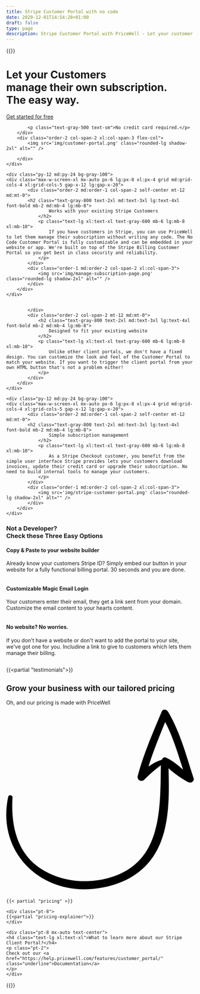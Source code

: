 ```yaml
---
title: Stripe Customer Portal with no code
date: 2020-12-01T14:54:28+01:00
draft: false
type: page
description: Stripe Customer Portal with PriceWell - Let your customer manage their subscription without writing code
---
```

{{<rawhtml>}}
    <div class="py-12 md:py-24">
    <div class="max-w-screen-xl mx-auto px-6 lg:px-8 xl:px-4 grid md:grid-cols-4 xl:grid-cols-5 gap-x-12 lg:gap-x-20">
        <div class="order-1 col-span-2 self-center my-12 md:my-0">
            <h1 class="text-gray-800 text-3xl md:text-4xl lg:text-5xl font-bold mb-2 md:mb-4 lg:mb-8">
                Let your Customers <br/> manage their own subscription. <br/> The easy way.
            </h1>
            <div class="flex space-x-4 mt-6">
                <a href="https://app.pricewell.io/register"
                    class="button"
                    data-analytics="Signup"
                >
                    Get started for free
                </a>
            </div>

            <p class="text-gray-500 text-sm">No credit card required.</p>
        </div>
        <div class="order-2 col-span-2 xl:col-span-3 flex-col">
            <img src='img/customer-portal.png' class="rounded-lg shadow-2xl" alt="" />

        </div>
    </div>

</div>

    <div class="py-12 md:py-24 bg-gray-100">
    <div class="max-w-screen-xl mx-auto px-6 lg:px-8 xl:px-4 grid md:grid-cols-4 xl:grid-cols-5 gap-x-12 lg:gap-x-20">
            <div class="order-2 md:order-1 col-span-2 self-center mt-12 md:mt-0">
            <h2 class="text-gray-800 text-2xl md:text-3xl lg:text-4xl font-bold mb-2 md:mb-4 lg:mb-8">
                    Works with your existing Stripe Customers
                </h2>
                <p class="text-lg xl:text-xl text-gray-600 mb-6 lg:mb-8 xl:mb-10">
                    If you have customers in Stripe, you can use PriceWell to let them manage their subscription without writing any code. The No Code Customer Portal is fully customizable and can be embedded in your website or app. We're built on top of the Stripe Billing Customer Portal so you get best in class security and reliability.
                </p>                
            </div>
            <div class="order-1 md:order-2 col-span-2 xl:col-span-3">
                <img src='img/manage-subscription-page.png' class="rounded-lg shadow-2xl" alt="" />
            </div>
        </div>
    </div>


<div class="py-12 md:py-24 pb-12 lg:pb-16 bg-gray-100">
    <div class="max-w-screen-xl mx-auto px-6 lg:px-8 xl:px-4 grid md:grid-cols-4 xl:grid-cols-5 gap-x-12 lg:gap-x-20">
            <div class="order-1 col-span-2 xl:col-span-3 self-center">
                <img src='img/customer-portal-configure-1.png' class="rounded-lg shadow-2xl" alt="" />
                
            </div>
            <div class="order-2 col-span-2 mt-12 md:mt-0">
                <h2 class="text-gray-800 text-2xl md:text-3xl lg:text-4xl font-bold mb-2 md:mb-4 lg:mb-8">
                    Designed to fit your existing website
                </h2>
                <p class="text-lg xl:text-xl text-gray-600 mb-6 lg:mb-8 xl:mb-10">
                    Unlike other client portals, we don't have a fixed design. You can customize the look and feel of the Customer Portal to match your website. If you want to trigger the client portal from your own HTML button that's not a problem either!
                </p>
            </div>
        </div>
    </div>

    <div class="py-12 md:py-24 bg-gray-100">
    <div class="max-w-screen-xl mx-auto px-6 lg:px-8 xl:px-4 grid md:grid-cols-4 xl:grid-cols-5 gap-x-12 lg:gap-x-20">
            <div class="order-2 md:order-1 col-span-2 self-center mt-12 md:mt-0">
            <h2 class="text-gray-800 text-2xl md:text-3xl lg:text-4xl font-bold mb-2 md:mb-4 lg:mb-8">
                    Simple subscription management
                </h2>
                <p class="text-lg xl:text-xl text-gray-600 mb-6 lg:mb-8 xl:mb-10">
                    As a Stripe Checkout customer, you benefit from the simple user interface Stripe provides lets your customers download invoices, update their credit card or upgrade their subscription. No need to build internal tools to manage your customers. 
                </p>                
            </div>
            <div class="order-1 md:order-2 col-span-2 xl:col-span-3">
                <img src='img/stripe-customer-portal.png' class="rounded-lg shadow-2xl" alt="" />
            </div>
        </div>
    </div>


<div class="py-12 md:py-24">
        <div class="max-w-screen-xl mx-auto px-6 lg:px-8 xl:px-4">
            <h3 class="py-12 text-center text-gray-800 font-bold text-2xl md:text-3xl lg:text-4xl">Not a Developer? <br/> Check these Three Easy Options</h3>
        </div>
        <div class="max-w-screen-xl mx-auto px-6 lg:px-8 xl:px-4 grid md:grid-cols-3 gap-x-12 lg:gap-x-20">
            <div>
            <h4 class="text-gray-800 text-2xl font-bold mt-8 md:mt-0">Copy & Paste to your website builder</h4>
            <p class="mt-8 text-gray-800 text-lg">Already know your customers Stripe ID? Simply embed our button in your website for a fully functional billing portal. 30 seconds and you are done.</p>
            <img src='img/customer-portal-copy-snippet.png' class="rounded-lg shadow-2xl mt-8" alt="" />
            </div>
            <div>
            <h4 class="text-gray-800 text-2xl font-bold mt-8 md:mt-0">Customizable Magic Email Login</h4>
            <p class="mt-8 text-gray-800 text-lg">Your customers enter their email, they get a link <span class="highlight highlight-powder-blue-400">sent from your domain</span>. Customize the email content to your hearts content.</p>
            <img src='img/manage-subscription-page.png' class="rounded-lg shadow-2xl mt-8" alt="" />
            </div>
            <div>
            <h4 class="text-gray-800 text-2xl font-bold mt-8 md:mt-0">No website? No worries.</h4>
            <p class="mt-8 text-gray-800 text-lg">If you don't have a website or don't want to add the portal to your site, we've got one for you. Includine a link to give to customers which lets them manage their billing.</p>
            <img src='img/manage-subscription-page-browser.png' class="rounded-lg shadow-2xl mt-8" alt="" />
            </div>
        </div>
    </div>



{{<partial "testimonials">}}

<div class="bg-gray-100">
<div class="max-w-screen-xl mx-auto px-6 lg:px-8 xl:px-4 py-12 lg:py-16 xl:py-24">
    <div class="text-center mb-6 md:mb-8">
        <h2 id="pricing" class="text-black text-3xl md:text-4xl lg:text-5xl font-bold mb-2 md:mb-4">Grow your business with our tailored pricing</h2>
        <p class="text-lg xl:text-xl text-gray-800 relative w-1/2 m-auto">Oh, and our pricing is made with PriceWell <svg xmlns="http://www.w3.org/2000/svg" viewBox="0 0 372.136 372.136" class="w-12 ml-10 transform rotate-120 fill-current text-black"><path d="M371.682 143.271c-14.688-44.676-26.316-90.576-50.797-131.58-2.447-4.284-10.403-5.508-12.239 0-17.748 42.228-36.108 83.844-47.736 127.908-1.836 7.344 7.344 12.852 12.852 7.344 10.404-10.404 21.421-20.196 33.049-28.764-1.225 90.576 1.836 195.84-105.876 223.992-47.736 12.24-100.98 5.509-140.76-25.092C18.557 284.644 9.377 231.4 12.437 181.828c0-4.896-7.344-6.12-8.568-1.224-23.868 110.772 66.096 197.064 176.256 181.764 54.468-7.344 100.368-33.048 123.624-85.068 20.809-46.512 19.584-102.204 18.36-153 11.628 10.404 24.479 19.584 37.943 26.928 6.121 3.672 14.077-1.224 11.63-7.957zm-55.08-40.391c-3.672-1.224-6.12.612-7.345 3.672l-.611.612c-9.792 3.06-18.36 7.956-26.316 13.464 9.18-29.988 21.42-59.364 33.048-88.128 15.912 29.988 25.092 62.424 35.496 94.248-11.017-9.18-21.421-18.36-34.272-23.868z"/></svg></p>
    </div>

    {{< partial "pricing" >}}

    <div class="pt-8">
    {{<partial "pricing-explainer">}}
    </div>

    <div class="pt-8 mx-auto text-center">
    <h4 class="text-lg xl:text-xl">What to learn more about our Stripe Client Portal?</h4>
    <p class="pt-2">
    Check out our <a href="https://help.pricewell.com/features/customer_portal/" class="underline">Documentation</a>
    </p>
    </div>

</div>
</div>
{{</rawhtml>}}